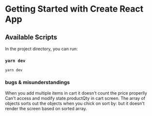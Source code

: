 # Getting Started with Create React App

## Available Scripts

In the project directory, you can run:

### `yarn dev`

`yarn dev`


### bugs & misunderstandings

When you add multiple items in cart it doesn't count the price properlly
Can't access and modify state.productQty in cart screen.
The array of objects sorts out the objects when you chick on sort by: <buttons> but it doesn't render the screen based on sorted array.
